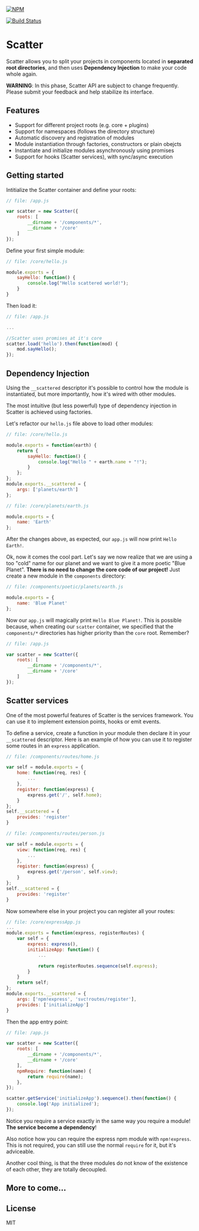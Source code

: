 [![NPM](https://nodei.co/npm/scatter.png)](https://nodei.co/npm/scatter/)

[![Build Status](https://travis-ci.org/mariocasciaro/scatter.png)](https://travis-ci.org/mariocasciaro/scatter)

# Scatter

Scatter allows you to split your projects in components located in **separated root directories**, and then uses **Dependency Injection** to make your code whole again.

**WARNING**: In this phase, Scatter API are subject to change frequently. Please submit your feedback and help stabilize its interface.

## Features

- Support for different project roots (e.g. core + plugins)
- Support for namespaces (follows the directory structure)
- Automatic discovery and registration of modules
- Module instantiation through factories, constructors or plain obejcts
- Instantiate and initialize modules asynchronously using promises
- Support for hooks (Scatter services), with sync/async execution

## Getting started

Intitialize the Scatter container and define your roots:
```javascript
// file: /app.js

var scatter = new Scatter({
    roots: [
        __dirname + '/components/*',
        __dirname + '/core'
    ]
});
```

Define your first simple module:
```javascript
// file: /core/hello.js

module.exports = {
    sayHello: function() {
        console.log("Hello scattered world!");
    }
}
```

Then load it:
```javascript
// file: /app.js

...

//Scatter uses promises at it's core
scatter.load('hello').then(function(mod) {
    mod.sayHello();
});
```

## Dependency Injection

Using the `__scattered` descriptor it's possible to control how the module is instantiated, but more importantly, how it's wired with other modules.

The most intuitive (but less powerful) type of dependency injection in Scatter is achieved using factories.

Let's refactor our  `hello.js` file above to load other modules:

```javascript
// file: /core/hello.js

module.exports = function(earth) {
    return {
        sayHello: function() {
            console.log("Hello " + earth.name + "!");
        }
    };
};
module.exports.__scattered = {
    args: ['planets/earth']
};
```

```javascript
// file: /core/planets/earth.js

module.exports = {
    name: 'Earth'
};
```

After the changes above, as expected, our `app.js` will now print `Hello Earth!`.

Ok, now it comes the cool part. Let's say we now realize that we are using a too "cold" name for our planet and we want to give it a more poetic "Blue Planet". **There is no need to change the core code of our project!** Just create a new module in the `components` directory:


```javascript
// file: /components/poetic/planets/earth.js

module.exports = {
    name: 'Blue Planet'
};
```

Now our `app.js` will magically print  `Hello Blue Planet!`. This is possible because, when creating our `scatter` container, we specified that the `components/*` directories has higher priority than the `core` root. Remember?
```javascript
// file: /app.js

var scatter = new Scatter({
    roots: [
        __dirname + '/components/*',
        __dirname + '/core'
    ]
});
```

## Scatter services

One of the most powerful features of Scatter is the services framework. You can use it to implement extension points, hooks or emit events.

To define a service, create a function in your module then declare it in your `__scattered` descriptor. Here is an example of how you can use it to register some routes in an `express` application.

```javascript
// file: /components/routes/home.js

var self = module.exports = {
    home: function(req, res) {
        ...
    },
    register: function(express) {
        express.get('/', self.home);
    }
};
self.__scattered = {
    provides: 'register'
}
```

```javascript
// file: /components/routes/person.js

var self = module.exports = {
    view: function(req, res) {
        ...
    },
    register: function(express) {
        express.get('/person', self.view);
    }
};
self.__scattered = {
    provides: 'register'
}
```

Now somewhere else in your project you can register all your routes:

```javascript
// file: /core/expressApp.js
...
module.exports = function(express, registerRoutes) {
    var self = {
        express: express(),
        initializeApp: function() {
            ...

            return registerRoutes.sequence(self.express);
        }
    }
    return self;
};
module.exports.__scattered = {
    args: ['npm!express', 'svc!routes/register'],
    provides: ['initializeApp']
}
```
Then the app entry point:

```javascript
// file: /app.js

var scatter = new Scatter({
    roots: [
        __dirname + '/components/*',
        __dirname + '/core'
    ],
    npmRequire: function(name) {
        return require(name);
    },
});

scatter.getService('initializeApp').sequence().then(function() {
    console.log('App initialized');
});
```

Notice you require a service exactly in the same way you require a module! **The service become a dependency**!

Also notice how you can require the express npm module with `npm!express`. This is not required, you can still use the normal `require` for it, but it's adviceable.

Another cool thing, is that the three modules do not know of the existence of each other, they are totally decoupled.



## More to come...



## License
MIT
